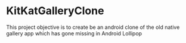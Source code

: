 KitKatGalleryClone
==================

This project objective is to create be an android clone of the old native gallery app which has gone missing in Android Lollipop
